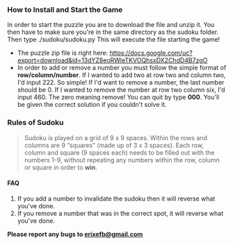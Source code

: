 ### How to Install and Start the Game
In order to start the puzzle you are to download the file and unzip it. You then have to make sure you're in the same directory as the sudoku folder. Then type ./sudoku/sudoku.py
This will execute the file starting the game!
- The puzzle zip file is right here: https://docs.google.com/uc?export=download&id=13dYZ8eoRWleTKVOQhsxDX2ChdD4B7zgO
- In order to add or remove a number you must follow the simple format of **row/column/number**. If I wanted to add two at row two and column two, I'd input 222. So simple! If I'd want to remove a number, the last number should be 0. If I wanted to remove the number at row two column six, I'd input 460. The zero meaning remove! You can quit by type **000**. You'll be given the correct solution if you couldn't solve it.

### Rules of Sudoku
> Sudoku is played on a grid of 9 x 9 spaces. Within the rows and columns are 9 “squares” (made up of 3 x 3 spaces). Each row, column and square (9 spaces each) needs to be filled out with the numbers 1-9, without repeating any numbers within the row, column or square in order to **win**. 

#### FAQ
1. If you add a number to invalidate the sudoku then it will reverse what you've done.
2. If you remove a number that was in the correct spot, it will reverse what you've done. 

**Please report any bugs to erixefb@gmail.com**
